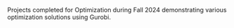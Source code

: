 Projects completed for Optimization during Fall 2024 demonstrating various optimization solutions using Gurobi.
